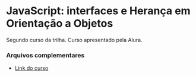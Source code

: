 # JavaScript: interfaces e Herança em Orientação a Objetos
Segundo curso da trilha. Curso apresentado pela Alura.

### Arquivos complementares
- [Link do curso](https://cursos.alura.com.br/course/javascript-polimorfismo)